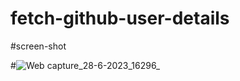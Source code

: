 # fetch-github-user-details


#screen-shot

#![Web capture_28-6-2023_16296_](https://github.com/chlnedo/fetch-github-user-details/assets/123864825/1a730686-db58-4714-b2b7-969b03182097)



